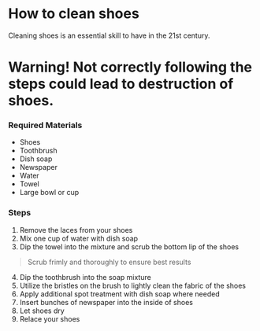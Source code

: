 # How to clean shoes

Cleaning shoes is an essential skill to have in the 21st century.

# Warning! Not correctly following the steps could lead to destruction of shoes.
### Required Materials

- Shoes
- Toothbrush
- Dish soap
- Newspaper
- Water
- Towel
- Large bowl or cup

### Steps
1. Remove the laces from your shoes
2. Mix one cup of water with dish soap
3. Dip the towel into the mixture and scrub the bottom lip of the shoes

> Scrub frimly and thoroughly to ensure best results

4. Dip the toothbrush into the soap mixture
5. Utilize the bristles on the brush to lightly clean the fabric of the shoes
6. Apply additional spot treatment with dish soap where needed
7. Insert bunches of newspaper into the inside of shoes
8. Let shoes dry
9. Relace your shoes
